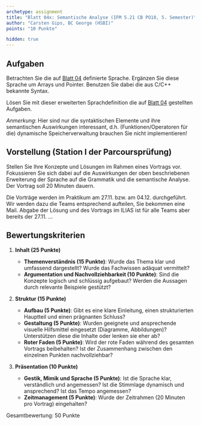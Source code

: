 ```yaml
---
archetype: assignment
title: "Blatt 04x: Semantische Analyse (IFM 5.21 CB PO18, 5. Semester)"
author: "Carsten Gips, BC George (HSBI)"
points: "10 Punkte"

hidden: true
---
```


<!--  pandoc -s -f markdown -t markdown+smart-grid_tables-multiline_tables-simple_tables --columns=94 --reference-links=true  sheet04x.md  -o xxx.md  -->

## Aufgaben

Betrachten Sie die auf [Blatt 04] definierte Sprache. Ergänzen Sie diese Sprache um Arrays und
Pointer. Benutzen Sie dabei die aus C/C++ bekannte Syntax.

Lösen Sie mit dieser erweiterten Sprachdefinition die auf [Blatt 04] gestellten Aufgaben.

*Anmerkung*: Hier sind nur die syntaktischen Elemente und ihre semantischen Auswirkungen
interessant, d.h. (Funktionen/Operatoren für die) dynamische Speicherverwaltung brauchen Sie
nicht implementieren!

## Vorstellung (Station I der Parcoursprüfung)

Stellen Sie Ihre Konzepte und Lösungen im Rahmen eines Vortrags vor. Fokussieren Sie sich
dabei auf die Auswirkungen der oben beschriebenen Erweiterung der Sprache auf die Grammatik
und die semantische Analyse. Der Vortrag soll 20 Minuten dauern.

Die Vorträge werden im Praktikum am 27.11. bzw. am 04.12. durchgeführt. Wir werden dazu die
Teams entsprechend aufteilen, Sie bekommen eine Mail. Abgabe der Lösung und des Vortrags im
ILIAS ist für alle Teams aber bereits der 27.11. ...

## Bewertungskriterien

1.  **Inhalt (25 Punkte)**

    -   **Themenverständnis (15 Punkte)**: Wurde das Thema klar und umfassend dargestellt?
        Wurde das Fachwissen adäquat vermittelt?
    -   **Argumentation und Nachvollziehbarkeit (10 Punkte)**: Sind die Konzepte logisch und
        schlüssig aufgebaut? Werden die Aussagen durch relevante Beispiele gestützt?

2.  **Struktur (15 Punkte)**

    -   **Aufbau (5 Punkte)**: Gibt es eine klare Einleitung, einen strukturierten Hauptteil
        und einen prägnanten Schluss?
    -   **Gestaltung (5 Punkte)**: Wurden geeignete und ansprechende visuelle Hilfsmittel
        eingesetzt (Diagramme, Abbildungen)? Unterstützen diese die Inhalte oder lenken sie
        eher ab?
    -   **Roter Faden (5 Punkte)**: Wird der rote Faden während des gesamten Vortrags
        beibehalten? Ist der Zusammenhang zwischen den einzelnen Punkten nachvollziehbar?

3.  **Präsentation (10 Punkte)**

    -   **Gestik, Mimik und Sprache (5 Punkte)**: Ist die Sprache klar, verständlich und
        angemessen? Ist die Stimmlage dynamisch und ansprechend? Ist das Tempo angemessen?
    -   **Zeitmanagement (5 Punkte)**: Wurde der Zeitrahmen (20 Minuten pro Vortrag)
        eingehalten?

Gesamtbewertung: 50 Punkte

  [Blatt 04]: sheet04.md
